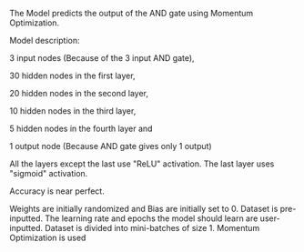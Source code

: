 The Model predicts the output of the AND gate using Momentum Optimization.

Model description:

3 input nodes (Because of the 3 input AND gate),

30 hidden nodes in the first layer,

20 hidden nodes in the second layer,

10 hidden nodes in the third layer,

5 hidden nodes in the fourth layer and

1 output node (Because AND gate gives only 1 output)

All the layers except the last use "ReLU" activation. The last layer uses "sigmoid" activation.

Accuracy is near perfect.

Weights are initially randomized and Bias are initially set to 0. Dataset is pre-inputted. The learning rate and epochs the model should learn are user-inputted. Dataset is divided into mini-batches of size 1. Momentum Optimization is used

